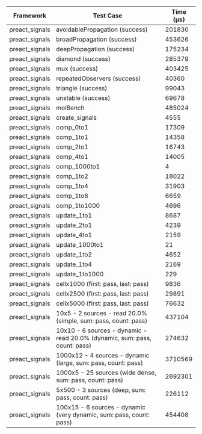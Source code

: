 | Framework | Test Case | Time (μs) |
| --- | --- | --- |
| preact_signals | avoidablePropagation (success) | 201830 |
| preact_signals | broadPropagation (success) | 453626 |
| preact_signals | deepPropagation (success) | 175234 |
| preact_signals | diamond (success) | 285379 |
| preact_signals | mux (success) | 403425 |
| preact_signals | repeatedObservers (success) | 40360 |
| preact_signals | triangle (success) | 99043 |
| preact_signals | unstable (success) | 69678 |
| preact_signals | molBench | 485024 |
| preact_signals | create_signals | 4555 |
| preact_signals | comp_0to1 | 17309 |
| preact_signals | comp_1to1 | 14358 |
| preact_signals | comp_2to1 | 16743 |
| preact_signals | comp_4to1 | 14005 |
| preact_signals | comp_1000to1 | 4 |
| preact_signals | comp_1to2 | 18022 |
| preact_signals | comp_1to4 | 31903 |
| preact_signals | comp_1to8 | 6659 |
| preact_signals | comp_1to1000 | 4696 |
| preact_signals | update_1to1 | 8687 |
| preact_signals | update_2to1 | 4239 |
| preact_signals | update_4to1 | 2159 |
| preact_signals | update_1000to1 | 21 |
| preact_signals | update_1to2 | 4652 |
| preact_signals | update_1to4 | 2169 |
| preact_signals | update_1to1000 | 229 |
| preact_signals | cellx1000 (first: pass, last: pass) | 9836 |
| preact_signals | cellx2500 (first: pass, last: pass) | 29891 |
| preact_signals | cellx5000 (first: pass, last: pass) | 76632 |
| preact_signals | 10x5 - 2 sources - read 20.0% (simple, sum: pass, count: pass) | 437104 |
| preact_signals | 10x10 - 6 sources - dynamic - read 20.0% (dynamic, sum: pass, count: pass) | 274632 |
| preact_signals | 1000x12 - 4 sources - dynamic (large, sum: pass, count: pass) | 3710569 |
| preact_signals | 1000x5 - 25 sources (wide dense, sum: pass, count: pass) | 2692301 |
| preact_signals | 5x500 - 3 sources (deep, sum: pass, count: pass) | 226112 |
| preact_signals | 100x15 - 6 sources - dynamic (very dynamic, sum: pass, count: pass) | 454408 |
